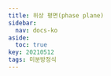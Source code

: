 ```yaml
---
title: 위상 평면(phase plane)
sidebar:
  nav: docs-ko
aside:
  toc: true
key: 20210512
tags: 미분방정식
---
```

